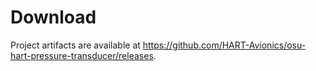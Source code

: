 Download
==========
<!-- Instructions for downloading project deliverables on: Windows, Mac, Linux -->
Project artifacts are available at https://github.com/HART-Avionics/osu-hart-pressure-transducer/releases.
